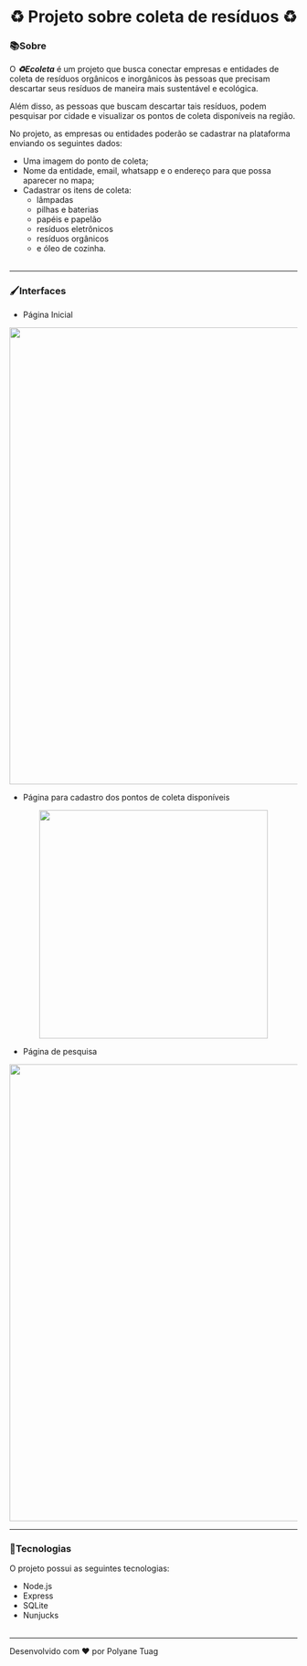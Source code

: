 
<h1 align="center">♻️ Projeto sobre coleta de resíduos ♻️ </h1>

### 📚Sobre

 O ***♻Ecoleta*** é um projeto que busca conectar empresas e entidades de coleta de resíduos orgânicos e inorgânicos às pessoas que precisam descartar seus resíduos de maneira mais sustentável e ecológica.

 Além disso, as pessoas que buscam descartar tais resíduos, podem pesquisar por cidade e visualizar os pontos de coleta disponíveis na região.

No projeto, as empresas ou entidades poderão se cadastrar na plataforma enviando os seguintes dados:

- Uma imagem do ponto de coleta;
- Nome da entidade, email, whatsapp e o endereço para que possa aparecer no mapa;
- Cadastrar os itens de coleta:
  - lâmpadas
  - pilhas e baterias
  - papéis e papelão
  - resíduos eletrônicos
  - resíduos orgânicos
  - e óleo de cozinha.<br><br>

---
### 🖌Interfaces

- Página Inicial
<p align="center">
  <img width= '800' src="https://camo.githubusercontent.com/a3d153262faf551a92186f9cd4d6d30e836578a9/68747470733a2f2f692e696d6775722e636f6d2f7371784c4562782e6a7067">
</p>

- Página para cadastro dos pontos de coleta disponíveis
<p align="center">
  <img width= '400' src="https://github.com/mateusfg7/Ecoleta/raw/master/docs/screenshots/register.png">
</p>

- Página de pesquisa
<p align="center">
  <img width= '800' src="https://github.com/mateusfg7/Ecoleta/raw/master/docs/screenshots/search.png">
</p>





---
### 🚀Tecnologias

O projeto possui as seguintes tecnologias:
- Node.js
- Express
- SQLite
- Nunjucks<br><br>

---
Desenvolvido com ❤ por Polyane Tuag

